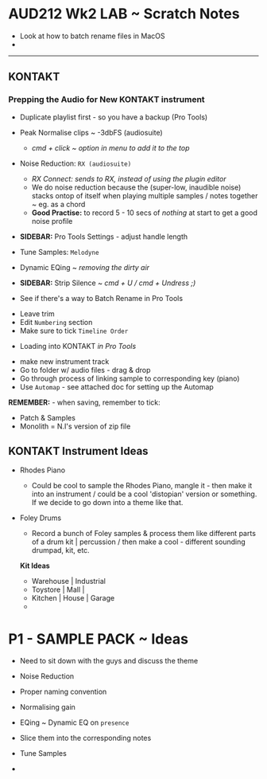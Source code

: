 # AUD212 Wk2 LAB ~ Scratch Notes

- Look at how to batch rename files in MacOS
- 

- - -
## KONTAKT

### Prepping the Audio for New KONTAKT instrument

* Duplicate playlist first - so you have a backup (Pro Tools)

- Peak Normalise clips ~ -3dbFS (audiosuite)
  - *cmd + click ~ option in menu to add it to the top*

- Noise Reduction: `RX (audiosuite)`
  - *RX Connect: sends to RX, instead of using the plugin editor*
  - We do noise reduction because the (super-low, inaudible noise) stacks ontop of itself when playing multiple samples / notes together ~ eg. as a chord
  - **Good Practise:** to record 5 - 10 secs of *nothing* at start to get a good noise profile


*  **SIDEBAR:** Pro Tools Settings - adjust handle length
 

- Tune Samples: `Melodyne`

- Dynamic EQing ~ *removing the dirty air*


* **SIDEBAR:** Strip Silence ~ *cmd + U / cmd + Undress ;)*
 
* See if there's a way to Batch Rename in Pro Tools 
 - Leave trim
 - Edit `Numbering` section
 - Make sure to tick `Timeline Order`
 

* Loading into KONTAKT
*in Pro Tools*
- make new instrument track
- Go to folder w/ audio files - drag & drop
- Go through process of linking sample to corresponding key (piano)
- Use `Automap` - see attached doc for setting up the Automap

**REMEMBER:** - when saving, remember to tick: 
  - Patch & Samples
  - Monolith = N.I's version of zip file




## KONTAKT Instrument Ideas
* Rhodes Piano
  - Could be cool to sample the Rhodes Piano, mangle it - then make it into an instrument / could be a cool 'distopian' version or something. If we decide to go down into a theme like that.
  
* Foley Drums
  - Record a bunch of Foley samples & process them like different parts of a drum kit | percussion / then make a cool - different sounding drumpad, kit, etc.
  
  **Kit Ideas**
  - Warehouse | Industrial 
  - Toystore | Mall | 
  - Kitchen | House | Garage
  - 
 
 

# P1 - SAMPLE PACK ~ Ideas

- Need to sit down with the guys and discuss the theme 
 
 
 
 
- Noise Reduction
- Proper naming convention
- Normalising gain
- EQing ~ Dynamic EQ on `presence`
- Slice them into the corresponding notes
- Tune Samples
- 
